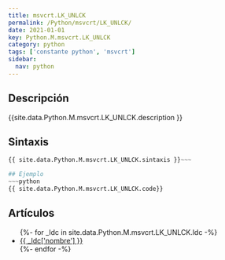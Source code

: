 ```yaml
---
title: msvcrt.LK_UNLCK
permalink: /Python/msvcrt/LK_UNLCK/
date: 2021-01-01
key: Python.M.msvcrt.LK_UNLCK
category: python
tags: ['constante python', 'msvcrt']
sidebar: 
  nav: python
---
```


## Descripción
{{site.data.Python.M.msvcrt.LK_UNLCK.description }}

## Sintaxis
~~~python
{{ site.data.Python.M.msvcrt.LK_UNLCK.sintaxis }}~~~

## Ejemplo
~~~python
{{ site.data.Python.M.msvcrt.LK_UNLCK.code}}
~~~

## Artículos
<ul>
{%- for _ldc in site.data.Python.M.msvcrt.LK_UNLCK.ldc -%}
   <li>
       <a href="{{_ldc['url'] }}">{{ _ldc['nombre'] }}</a>
   </li>
{%- endfor -%}
</ul>
